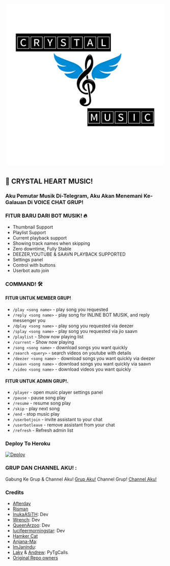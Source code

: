 <h1 align="center">
  <img src="./etc/logo_readme.jpg" alt="Crystal Music Logo">

<h2 align="centre">🎵 CRYSTAL HEART MUSIC!</h1>

### Aku Pemutar Musik Di-Telegram, Aku Akan Menemani Ke-Galauan Di VOICE CHAT GRUP!

<h3> FITUR BARU DARI BOT MUSIK! 🔥 </h2>

- Thumbnail Support
- Playlist Support
- Current playback support
- Showing track names when skipping
- Zero downtime, Fully Stable
- DEEZER,YOUTUBE & SAAVN PLAYBACK SUPPORTED
- Settings panel
- Control with buttons
- Userbot auto join

### COMMAND! 🛠
#### FITUR UNTUK MEMBER GRUP!

- `/play <song name>` - play song you requested
- `/reply <song name>` - play song for INLINE BOT MUSIK, and reply messenger you
- `/dplay <song name>` - play song you requested via deezer
- `/splay <song name>` - play song you requested via jio saavn
- `/playlist` - Show now playing list
- `/current` - Show now playing
- `/song <song name>` - download songs you want quickly
- `/search <query>` - search videos on youtube with details
- `/deezer <song name>` - download songs you want quickly via deezer
- `/saavn <song name>` - download songs you want quickly via saavn
- `/video <song name>` - download videos you want quickly

#### FITUR UNTUK ADMIN GRUP!.
- `/player` - open music player settings panel
- `/pause` - pause song play
- `/resume` - resume song play
- `/skip` - play next song
- `/end` - stop music play
- `/userbotjoin` - invite assistant to your chat
- `/userbotleave` - remove assistant from your chat
- `/refresh` - Refresh admin list

### Deploy To Heroku</h4>

[![Deploy](https://www.herokucdn.com/deploy/button.svg)](https://heroku.com/deploy?template=https://github.com/anehajahlu/crystalmusic)

### GRUP DAN CHANNEL AKU! :

Gabung Ke Grup & Channel Aku! [Grup Aku!](https://t.me/humangabutguys) Channel Grup! [Channel Aku!](https://t.me/captionanakmuda)

### Credits
- [Afterday](https://github.com/anehajahlu)
- [Risman](https://github.com/mrismanaziz)
- [InukaASiTH](https://github.com/InukaAsith): Dev
- [Wrench](https://github.com/EverythingSuckz/): Dev
- [QueenArzoo](https://github.com/QueenArzoo): Dev
- [lucifeermorningstar](https://github.com/lucifeermorningstar): Dev
- [Hamker Cat](https://github.com/thehamkercat/)
- [Anjana-Ma](https://github.com/Anjana-Ma): 
- [ImJanindu](https://github.com/ImJanindu): 
- [Laky](https://github.com/Laky-64) & [Andrew](https://github.com/AndrewLaneX): PyTgCalls
- [Original Repo owners](https://github.com/suprojects/CallsMusic)
